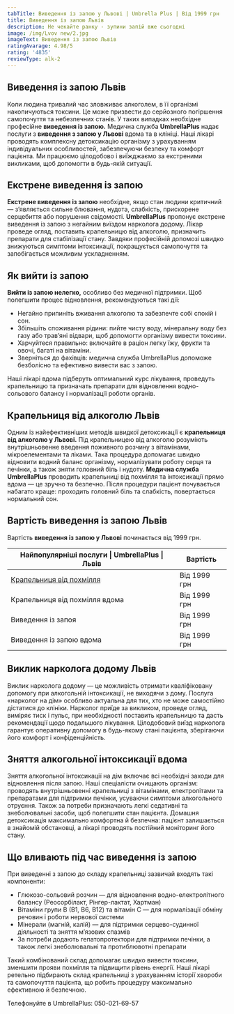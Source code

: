 ```yaml
---
tabTitle: Виведення із запою у Львові | Umbrella Plus | Від 1999 грн
title: Виведення із запою Львів
description: Не чекайте ранку - зупини запій вже сьогодні
image: /img/Lvov new/2.jpg
imageText: Виведення із запою Львів
ratingAvarage: 4.98/5
rating: '4835'
reviewType: alk-2
---
```


## Виведення із запою Львів

Коли людина тривалий час зловживає алкоголем, в її організмі накопичуються токсини. Це може призвести до серйозного погіршення самопочуття та небезпечних станів. У таких випадках необхідне професійне **виведення із запою.** Медична служба **UmbrellaPlus** надає послуги з **виведення з запою у Львові** вдома та в клініці. Наші лікарі проводять комплексну детоксикацію організму з урахуванням індивідуальних особливостей, забезпечуючи безпеку та комфорт пацієнта. Ми працюємо цілодобово і виїжджаємо за екстреними викликами, щоб допомогти в будь-якій ситуації.

## Екстрене виведення із запою

**Екстрене виведення із запою** необхідне, якщо стан людини критичний — з’являється сильне блювання, нудота, слабкість, прискорене серцебиття або порушення свідомості. **UmbrellaPlus** пропонує екстрене виведення із запою з негайним виїздом нарколога додому. Лікар проведе огляд, поставить крапельницю від алкоголю, призначить препарати для стабілізації стану. Завдяки професійній допомозі швидко знижуються симптоми інтоксикації, покращується самопочуття та запобігається можливим ускладненням.

## Як вийти із запою

**Вийти із запою нелегко,** особливо без медичної підтримки. Щоб полегшити процес відновлення, рекомендуються такі дії:

* Негайно припиніть вживання алкоголю та забезпечте собі спокій і сон.
* Збільшіть споживання рідини: пийте чисту воду, мінеральну воду без газу або трав’яні відвари, щоб допомогти організму вивести токсини.
* Харчуйтеся правильно: включайте в раціон легку їжу, фрукти та овочі, багаті на вітаміни.
* Зверніться до фахівців: медична служба UmbrellaPlus допоможе безболісно та ефективно вивести вас з запою.

Наші лікарі вдома підберуть оптимальний курс лікування, проведуть крапельницю та призначать препарати для відновлення водно-сольового балансу і нормалізації роботи органів.

## Крапельниця від алкоголю Львів

Одним із найефективніших методів швидкої детоксикації є **крапельниця від алкоголю у Львові.** Під крапельницею від алкоголю розуміють внутрішньовенне введення поживного розчину з вітамінами, мікроелементами та ліками. Така процедура допомагає швидко відновити водний баланс організму, нормалізувати роботу серця та печінки, а також зняти головний біль і нудоту. **Медична служба UmbrellaPlus** проводить крапельниці від похмілля та інтоксикації прямо вдома — це зручно та безпечно. Після процедури пацієнт почувається набагато краще: проходить головний біль та слабкість, повертається нормальний сон.

## Вартість виведення із запою Львів

Вартість **виведення із запою у Львові** починається від 1999 грн.

| Найпопулярніші послуги \| UmbrellaPlus \| Львів                                              | Вартість     |
| -------------------------------------------------------------------------------------------- | ------------ |
| [Крапельниця від похмілля](https://umbrella-plus.com.ua/uk/lviv/kapelnica_ot_alkogola_lvov/) | Від 1999 грн |
| Крапельниця від похмілля вдома                                                               | Від 1999 грн |
| Виведення із запоя                                                                           | Від 1999 грн |
| Виведення із запою вдома                                                                     | Від 1999 грн |

## Виклик нарколога додому Львів

Виклик нарколога додому — це можливість отримати кваліфіковану допомогу при алкогольній інтоксикації, не виходячи з дому. Послуга «нарколог на дім» особливо актуальна для тих, хто не може самостійно дістатися до клініки. Нарколог приїде за викликом, проведе огляд, виміряє тиск і пульс, при необхідності поставить крапельницю та дасть рекомендації щодо подальшого лікування. Цілодобовий виїзд нарколога гарантує оперативну допомогу в будь-якому стані пацієнта, зберігаючи його комфорт і конфіденційність.

## Зняття алкогольної інтоксикації вдома

Зняття алкогольної інтоксикації на дім включає всі необхідні заходи для відновлення після запою. Наші спеціалісти очищають організм: проводять внутрішньовенні крапельниці з вітамінами, електролітами та препаратами для підтримки печінки, усуваючи симптоми алкогольного отруєння. Також за потреби призначають легкі седативні та знеболювальні засоби, щоб полегшити стан пацієнта. Домашня детоксикація максимально комфортна й безпечна: пацієнт залишається в знайомій обстановці, а лікарі проводять постійний моніторинг його стану.

## Що вливають під час виведення із запою

При виведенні з запою до складу крапельниці зазвичай входять такі компоненти:

* Глюкозо-сольовий розчин — для відновлення водно-електролітного балансу (Реосорбілакт, Рінгер-лактат, Хартман)
* Вітаміни групи В (В1, В6, В12) та вітамін С — для нормалізації обміну речовин і роботи нервової системи
* Мінерали (магній, калій) — для підтримки серцево-судинної діяльності та зняття м’язових спазмів
* За потреби додають гепатопротектори для підтримки печінки, а також легкі знеболювальні та протиблювотні препарати

Такий комбінований склад допомагає швидко вивести токсини, зменшити прояви похмілля та підвищити рівень енергії. Наші лікарі ретельно підбирають склад крапельниці з урахуванням історії хвороби та самопочуття пацієнта, що робить процедуру максимально ефективною й безпечною.

Телефонуйте в UmbrellaPlus: 050-021-69-57
